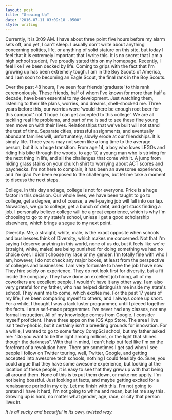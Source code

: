 ```yaml
---
layout: post
title: "Growing Up"
date: "2016-07-11 03:09:18 -0500"
style: writing
---
```

Currently, it is 3:09 AM. I have about three point five hours before my alarm sets off, and yet, I can't sleep. I usually don't write about anything concerning politics, life, or anything of solid stature on this site, but today I feel that it is extremely important that I write this. It is no secret that I am a high school student, I've proudly stated this on my homepage. Recently, I feel like I've been decked by life. Coming to grips with the fact that I'm growing up has been extremely tough. I am in the Boy Scouts of America, and I am soon to becoming an Eagle Scout, the final rank in the Boy Scouts.

Over the past 48 hours, I've seen four friends 'graduate' to this rank ceremoniously. These friends, half of whom I've known for more than half a decade, have been essential to my development. Just watching them, listening to their life plans, worries, and dreams, shell-shocked me. Three years before this, our worries were 'would there be enough root beer for this campout' not 'I hope I can get accepted to this college'. We are all tackling real life problems, and part of me is sad to see these fine young men move on with their lives. Relationships that we've built will not stand the test of time. Separate cities, stressful assignments, and eventually abundant families will, unfortunately, slowly erode at our friendships. It is simply life. Three years may not seem like a long time to the average person, but it is a huge transition. From age 14, a boy who loves LEGOs and riding his bike through the woods, to age 17, a young man who is striving for the next thing in life, and all the challenges that come with it. A jump from hiding grass stains on your church shirt to worrying about ACT scores and paychecks. I'm not here to complain, it has been an awesome experience, and I'm glad I've been exposed to the challenges, but let me take a moment to discuss the next steps.

College. In this day and age, college is not for everyone. Price is a huge factor in this decision. Our whole lives, we have been taught to go to college, get a degree, and of course, a well-paying job will fall into our lap. Nowadays, we go to college, get a bunch of debt, and get stuck finding a job. I personally believe college will be a great experience, which is why I'm choosing to go to my state's school, unless I get a good scholarship elsewhere, which brings a segue to my next point.

 Diversity. Me, a straight, white, male, is the exact opposite when schools and businesses think of Diversity, which makes me concerned. Not that I'm saying I deserve anything in this world, none of us do, but it feels like we're (straight, white, males) are being punished for doing something we had no choice over. I didn't choose my race or my gender. I'm totally fine with who I am, however, I do not check any major boxes, at least from the perspective of colleges and businesses. I am very fortunate to have the job I have now. They hire solely on experience. They do not look first for diversity, but a fit inside the company. They have done an excellent job hiring, all of my coworkers are excellent people. I wouldn't have it any other way. I am also very grateful for my father, who has helped distinguish me inside my state's school. They want me to come, which excites me. For the past 17 years of my life, I've been comparing myself to others, and I always come up short. For a while, I thought I was a lack luster programmer, until I pieced together the facts. I am a self-made programmer. I've never had any classes, nor any formal instruction. All of my knowledge comes from Google. I consider myself proficient. I have three apps on the iOS App Store. The area I live isn't tech-phobic, but it certainly isn't a breeding grounds for innovation. For a while, I wanted to go to some fancy CompSci school, but my father asked me: "Do you want to be the light among millions, or the light that shines though the darkness". With that in mind, I can't help but feel like I'm on the forefront of a revolution here. There are sometimes I get sad when I see people I follow on Twitter touring, well, Twitter, Google, and getting accepted into awesome tech schools, nothing I could feasibly do. Sure, you could argue that they have some awesome experience, but looking at the location of these people, it is easy to see that they grew up with that being all around them. None of this is to put them down, or make me uppity. I'm not being boastful. Just looking at facts, and maybe getting excited for a renaissance period in my city. Let me finish with this. I'm not going to pretend I have it hard, I'm not going to whine and moan, but let me say this. Growing up is hard, no matter what gender, age, race, or city that person lives in.

*It is all sucky and beautiful in its own, twisted way.*
